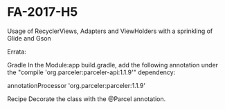 # FA-2017-H5
Usage of RecyclerViews, Adapters and ViewHolders with a sprinkling of Glide and Gson

Errata:

Gradle
In the Module:app build.gradle, add the following annotation under the "compile 'org.parceler:parceler-api:1.1.9'" dependency:

annotationProcessor 'org.parceler:parceler:1.1.9'




Recipe
Decorate the class with the @Parcel annotation.


